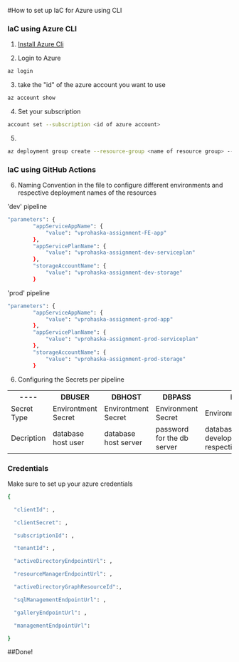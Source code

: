 #How to set up IaC for Azure using CLI

### IaC using Azure CLI

1. [Install Azure Cli](https://learn.microsoft.com/en-us/cli/azure/install-azure-cli)

2. Login to Azure 

```sh
az login
```

3. take the "id" of the azure account you want to use
```sh
az account show
```
4. Set your subscription
```sh
account set --subscription <id of azure account>
```
5. 

```sh
az deployment group create --resource-group <name of resource group> --template-file <path of file>
```

### IaC using GitHub Actions

6. Naming Convention in the file to configure different environments and respective deployment names of the resources

'dev' pipeline
```sh
"parameters": {
        "appServiceAppName": {
            "value": "vprohaska-assignment-FE-app"
        },
        "appServicePlanName": {
            "value": "vprohaska-assignment-dev-serviceplan"
        },
        "storageAccountName": {
            "value": "vprohaska-assignment-dev-storage"
        }
``` 

'prod' pipeline
```sh
"parameters": {
        "appServiceAppName": {
            "value": "vprohaska-assignment-prod-app"
        },
        "appServicePlanName": {
            "value": "vprohaska-assignment-prod-serviceplan"
        },
        "storageAccountName": {
            "value": "vprohaska-assignment-prod-storage"
        }
```

6. Configuring the Secrets per pipeline
 <table align="center" >
  <tr>
    <th>----</th>
    <th>DBUSER</th>
    <th>DBHOST</th>
    <th>DBPASS</th>
    <th>DBNAME</th>
    <th>AZURE_CREDENTIALS</th>
    
  </tr>
  <tr>  
    <td>Secret Type </td>
    <td>Environtment Secret</td>
    <td>Environtment Secret</td>
    <td>Environment Secret</td>
    <td>Environment Secret</td>
    <td>Repository Secret</td>
    </tr>

  <tr>  
    <td>Decription </td>
    <td>database host user</td>
    <td>database host server</td>
    <td>password for the db server</td>
    <td>database name for development/production respectively</td>
    <td href = "#Credentials">azure credentials json</td>
</tr>
</tr>
</table>



### Credentials 

Make sure to set up your azure credentials
```sh
{

  "clientId": ,

  "clientSecret": ,

  "subscriptionId": ,

  "tenantId": ,

  "activeDirectoryEndpointUrl": ,

  "resourceManagerEndpointUrl": ,

  "activeDirectoryGraphResourceId":,

  "sqlManagementEndpointUrl": ,

  "galleryEndpointUrl": ,

  "managementEndpointUrl": 

}
```


##Done!